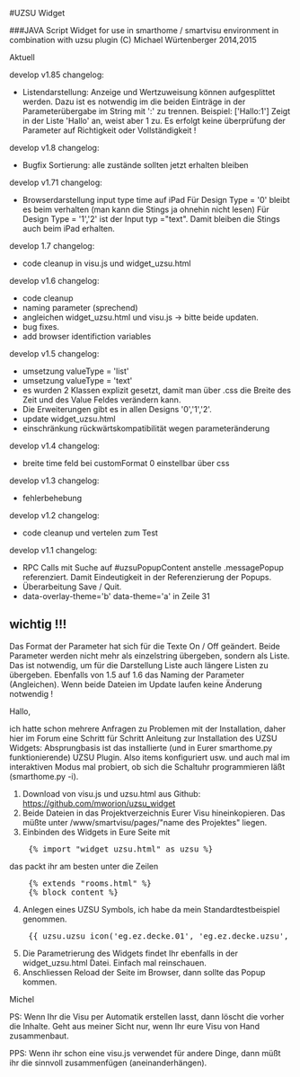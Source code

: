 #UZSU Widget

###JAVA Script Widget for use in smarthome / smartvisu environment in combination with uzsu plugin
(C) Michael Würtenberger 2014,2015

Aktuell 

develop v1.85
changelog:
- Listendarstellung: Anzeige und Wertzuweisung können aufgesplittet werden. Dazu ist es notwendig im die beiden Einträge
  in der Parameterübergabe im String mit ':' zu trennen. Beispiel: ['Hallo:1'] Zeigt in der Liste 'Hallo' an, weist aber 1 zu.
  Es erfolgt keine überprüfung der Parameter auf Richtigkeit oder Vollständigkeit ! 
   

develop v1.8
changelog:
- Bugfix Sortierung: alle zustände sollten jetzt erhalten bleiben

develop v1.71
changelog:
- Browserdarstellung input type time auf iPad
  Für Design Type = '0' bleibt es beim verhalten (man kann die Stings ja ohnehin nicht lesen)
  Für Design Type = '1','2' ist der Input typ ="text". Damit bleiben die Stings auch beim iPad erhalten.

develop 1.7
changelog:
- code cleanup in visu.js und widget_uzsu.html 

develop v1.6
changelog:
- code cleanup
- naming parameter (sprechend)
- angleichen widget_uzsu.html und visu.js
-> bitte beide updaten.
- bug fixes.
- add browser identifiction variables

develop v1.5
changelog:
- umsetzung valueType = 'list'
- umsetzung valueType = 'text'
- es wurden 2 Klassen explizit gesetzt, damit man über .css die Breite des Zeit und des Value Feldes verändern kann.
- Die Erweiterungen gibt es in allen Designs '0','1','2'.
- update widget_uzsu.html
- einschränkung rückwärtskompatibilität wegen parameteränderung

develop v1.4
changelog:
- breite time feld bei customFormat 0 einstellbar über css

develop v1.3
changelog:
- fehlerbehebung

develop v1.2
changelog:
- code cleanup und vertelen zum Test

develop v1.1
changelog:
- RPC Calls mit Suche auf #uzsuPopupContent anstelle .messagePopup
  referenziert. Damit Eindeutigkeit in der Referenzierung der Popups.
- Überarbeitung Save / Quit.
- data-overlay-theme='b' data-theme='a' in Zeile 31

## wichtig !!!
Das Format der Parameter hat sich für die Texte On / Off geändert. 
Beide Parameter werden nicht mehr als einzelstring übergeben, sondern als Liste.
Das ist notwendig, um für die Darstellung Liste auch längere Listen zu übergeben.
Ebenfalls von 1.5 auf 1.6 das Naming der Parameter (Angleichen). Wenn beide Dateien 
im Update laufen keine Änderung notwendig ! 

Hallo,

ich hatte schon mehrere Anfragen zu Problemen mit der Installation, daher hier im Forum eine Schritt für Schritt Anleitung zur Installation des UZSU Widgets:
Absprungbasis ist das installierte (und in Eurer smarthome.py funktionierende) UZSU Plugin. Also items konfiguriert usw. und auch mal im interaktiven Modus mal probiert, ob sich die Schaltuhr programmieren läßt (smarthome.py -i).

1. Download von visu.js und uzsu.html aus Github: https://github.com/mworion/uzsu_widget
2. Beide Dateien in das Projektverzeichnis Eurer Visu hineinkopieren. Das müßte unter /www/smartvisu/pages/"name des Projektes" liegen.
3. Einbinden des Widgets in Eure Seite mit
<pre>
	{% import "widget_uzsu.html" as uzsu %}
</pre>
das packt ihr am besten unter die Zeilen
<pre>
	{% extends "rooms.html" %}
	{% block content %}
</pre>
4. Anlegen eines UZSU Symbols, ich habe da mein Standardtestbeispiel genommen.
<pre>
	{{ uzsu.uzsu_icon('eg.ez.decke.01', 'eg.ez.decke.uzsu', 'Esszimmerlampe') }}
</pre>
5. Die Parametrierung des Widgets findet Ihr ebenfalls in der widget_uzsu.html Datei. Einfach mal reinschauen.
6. Anschliessen Reload der Seite im Browser, dann sollte das Popup kommen.

Michel

PS: Wenn Ihr die Visu per Automatik erstellen lasst, dann löscht die vorher die Inhalte. Geht aus meiner Sicht nur, wenn Ihr eure Visu von Hand zusammenbaut.

PPS: Wenn ihr schon eine visu.js verwendet für andere Dinge, dann müßt ihr die sinnvoll zusammenfügen (aneinanderhängen).
